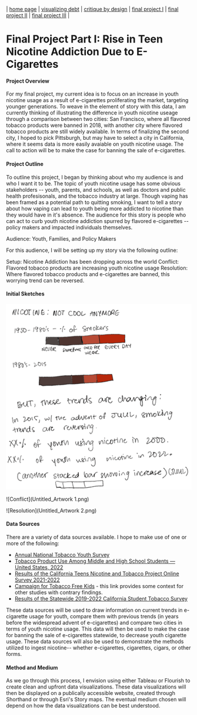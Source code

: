 | [home page](https://cmustudent.github.io/tswd-portfolio-templates/) | [visualizing debt](visualizing-government-debt) | [critique by design](critique-by-design) | [final project I](final-project-part-one) | [final project II](final-project-part-two) | [final project III](final-project-part-three) |

# Final Project Part I: Rise in Teen Nicotine Addiction Due to E-Cigarettes 

#### Project Overview
For my final project, my current idea is to focus on an increase in youth nicotine usage as a result of e-cigarettes proliferating the market, targeting younger generations. To weave in the element of story with this data, I am currently thinking of illustrating the difference in youth nicotine useage through a comparison between two cities: San Francisco, where all flavored tobacco products were banned in 2018, with another city where flavored tobacco products are still widely available. In terms of finalizing the second city, I hoped to pick Pittsburgh, but may have to select a city in California, where it seems data is more easily avaiable on youth nicotine usage. The call to action will be to make the case for banning the sale of e-cigarettes.

#### Project Outline 
To outline this project, I began by thinking about who my audience is and who I want it to be. The topic of youth nicotine usage has some obvious stakeholders -- youth, parents, and schools, as well as doctors and public health profesisonals, and the tobacco industry at large. Though vaping has been framed as a potential path to quitting smoking, I want to tell a story about how vaping can lead to youth being more addicted to nicotine than they would have in it's absence. The audience for this story is people who can act to curb youth nicotine addiction spurred by flavored e-cigarettes -- policy makers and impacted individuals themselves. 

Audience: Youth, Families, and Policy Makers

For this audience, I will be setting up my story via the following outline: 

Setup: Nicotine Addiction has been dropping across the world
Conflict: Flavored tobacco products are increasing youth nicotine usage
Resolution: Where flavored tobacco products and e-cigarettes are banned, this worrying trend can be reversed. 

#### Initial Sketches 

![Setup](Untitled_Artwork.png)

![Conflict](Untitled_Artwork 1.png)

![Resolution](Untitled_Artwork 2.png)

#### Data Sources
There are a variety of data sources available. I hope to make use of one or more of the following:
- [Annual National Tobacco Youth Survey](https://www.fda.gov/tobacco-products/youth-and-tobacco/results-annual-national-youth-tobacco-survey)
- [Tobacco Product Use Among Middle and High School Students — United States, 2022 ]([https://www.cdc.gov/mmwr/volumes/71/wr/mm7145a1.htm?s_cid=mm7145a1_w)
- [Results of the California Teens Nicotine and Tobacco Project Online Survey 2021-2022](https://www.cdph.ca.gov/Programs/CCDPHP/DCDIC/CTCB/CDPH%20Document%20Library/ResearchandEvaluation/FactsandFigures/TNTOnlineSurveyWave-1-Report-2022_06_16%20-ADA.pdf)
- [Campaign for Tobacco Free Kids](https://www.tobaccofreekids.org/assets/factsheets/0416.pdf) - this link provides some context for other studies with contrary findings. 
- [Results of the Statewide 2019-2022 California Student Tobacco Survey](https://www.cdph.ca.gov/Programs/CCDPHP/DCDIC/CTCB/CDPH%20Document%20Library/ResearchandEvaluation/FactsandFigures/2019-20CSTSBiennialReport_7-27-2021.pdf)

These data sources will be used to draw information on current trends in e-cigarette usage for youth, compare them with previous trends (in years before the widespread advent of e-cigarettes) and compare two cities in terms of youth nicotine usage. This data will then be used to make the case for banning the sale of e-cigarettes statewide, to decrease youth cigarette usage. These data sources will also be used to demonstrate the methods utilized to ingest nicotine-- whether e-cigarettes, cigarettes, cigars, or other forms. 

#### Method and Medium 
As we go through this process, I envision using either Tableau or Flourish to create clean and upfront data visualizations. These data visualizations will then be displayed on a publically accessible website, created through Shorthand or through Esri's Story maps. The eventual medium chosen will depend on how the data visualizations can be best understood. 

